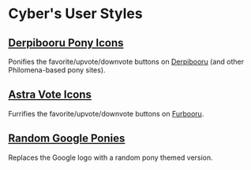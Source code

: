 # Cyber's User Styles

## [Derpibooru Pony Icons](derpi-vote-icons)

Ponifies the favorite/upvote/downvote buttons on [Derpibooru](https://derpibooru.org) (and other Philomena-based pony sites).


## [Astra Vote Icons](furb-vote-icons)

Furrifies the favorite/upvote/downvote buttons on [Furbooru](https://furbooru.org/).

## [Random Google Ponies](random-google-ponies)

Replaces the Google logo with a random pony themed version.
